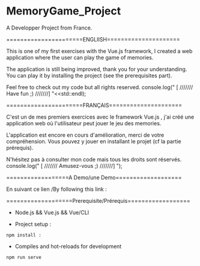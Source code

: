 # MemoryGame_Project

A Developper Project from France.

======================ENGLIISH=====================

This is one of my first exercises with the Vue.js framework, I created a web application where the user can play the game of memories.

The application is still being improved, thank you for your understanding. You can play it by installing the project (see the prerequisites part).

Feel free to check out my code but all rights reserved.
console.log(" [ /////// Have fun ;) ///////] "<<std::endl);

======================FRANÇAIS=====================

C'est un de mes premiers exercices avec le framework Vue.js , j'ai créé une application web où l'utilisateur peut jouer le jeu des memories.

L'application est encore en cours d'amélioration, merci de votre compréhension. Vous pouvez y jouer en installant le projet (cf la partie prérequis).

N'hésitez pas à consulter mon code mais tous les droits sont réservés.
console.log(" [ /////// Amusez-vous ;) ///////] ");

==================A Demo/une Demo===================

En suivant ce lien /By following this link : 


===================Prerequisite/Prérequis==================

*  Node.js && Vue.js && Vue/CLI

* Project setup : 
```
npm install :
```
* Compiles and hot-reloads for development
```
npm run serve
```

